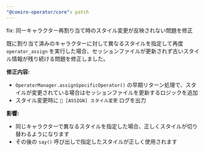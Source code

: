```yaml
---
"@coeiro-operator/core": patch
---
```


fix: 同一キャラクター再割り当て時のスタイル変更が反映されない問題を修正

既に割り当て済みのキャラクターに対して異なるスタイルを指定して再度 `operator_assign` を実行した場合、セッションファイルが更新されず古いスタイル情報が残り続ける問題を修正しました。

**修正内容:**
- `OperatorManager.assignSpecificOperator()` の早期リターン処理で、スタイルが変更されている場合はセッションファイルを更新するロジックを追加
- スタイル変更時に `🔄 [ASSIGN] スタイル変更` ログを出力

**影響:**
- 同じキャラクターで異なるスタイルを指定した場合、正しくスタイルが切り替わるようになります
- その後の `say()` 呼び出しで指定したスタイルが正しく使用されます
